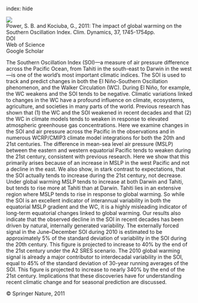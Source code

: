 index: hide

<div class="Citation">
    <div class="Citation-thumb CitationThumb-linked"  data-href="https://doi.org/10.1007/s00382-010-0951-7">
      <img src="https://static.claimspace.cloud/climate-study-static/refs/thumbs/2/Power_and_Kociuba_2011a-thumb.png" />
    </div>

  <div class="Citation-body">
    <div class="Citation-text">Power, S. B. and Kociuba, G., 2011: The impact of global warming on the Southern Oscillation Index. <span class="Article-journal">Clim. Dynamics, </span><span class="Article-volume">37, </span>1745-1754pp.</div>
    <div class="Citation-links">
      <div class="CitationLink" data-href="https://doi.org/10.1007/s00382-010-0951-7">
        <div class="CitationLink-icon CitationLink-Doi"></div>
        <div class="CitationLink-text">DOI</div>
      </div>
      <div class="CitationLink" data-href="http://cel.webofknowledge.com/InboundService.do?customersID=atyponcel&smartRedirect=yes&mode=FullRecord&IsProductCode=Yes&product=CEL&Init=Yes&Func=Frame&action=retrieve&SrcApp=literatum&SrcAuth=atyponcel&SID=7CNc3cIRaBKjGbSujFM&UT=WOS:000296476600004">
        <div class="CitationLink-icon CitationLink-Isi"></div>
        <div class="CitationLink-text">Web of Science</div>
      </div>
      <div class="CitationLink" data-href="https://scholar.google.com/scholar?q=10.1007/s00382-010-0951-7">
        <div class="CitationLink-icon CitationLink-Scholar"></div>
        <div class="CitationLink-text">Google Scholar</div>
      </div>
    </div>
  </div>
</div>

The Southern Oscillation Index (SOI)—a measure of air pressure difference across the Pacific Ocean, from Tahiti in the south-east to Darwin in the west—is one of the world’s most important climatic indices. The SOI is used to track and predict changes in both the El Niño-Southern Oscillation phenomenon, and the Walker Circulation (WC). During El Niño, for example, the WC weakens and the SOI tends to be negative. Climatic variations linked to changes in the WC have a profound influence on climate, ecosystems, agriculture, and societies in many parts of the world. Previous research has shown that (1) the WC and the SOI weakened in recent decades and that (2) the WC in climate models tends to weaken in response to elevated atmospheric greenhouse gas concentrations. Here we examine changes in the SOI and air pressure across the Pacific in the observations and in numerous WCRP/CMIP3 climate model integrations for both the 20th and 21st centuries. The difference in mean-sea level air pressure (MSLP) between the eastern and western equatorial Pacific tends to weaken during the 21st century, consistent with previous research. Here we show that this primarily arises because of an increase in MSLP in the west Pacific and not a decline in the east. We also show, in stark contrast to expectations, that the SOI actually tends to increase during the 21st century, not decrease. Under global warming MSLP tends to increase at both Darwin and Tahiti, but tends to rise more at Tahiti than at Darwin. Tahiti lies in an extensive region where MSLP tends to rise in response to global warming. So while the SOI is an excellent indicator of interannual variability in both the equatorial MSLP gradient and the WC, it is a highly misleading indicator of long-term equatorial changes linked to global warming. Our results also indicate that the observed decline in the SOI in recent decades has been driven by natural, internally generated variability. The externally forced signal in the June–December SOI during 2010 is estimated to be approximately 5% of the standard deviation of variability in the SOI during the 20th century. This figure is projected to increase to 40% by the end of the 21st century under the A2 SRES scenario. The 2010 global warming signal is already a major contributor to interdecadal variability in the SOI, equal to 45% of the standard deviation of 30-year running averages of the SOI. This figure is projected to increase to nearly 340% by the end of the 21st century. Implications that these discoveries have for understanding recent climatic change and for seasonal prediction are discussed.

<div class="Citation-copy">
&copy; Springer Nature, 2011
</div>